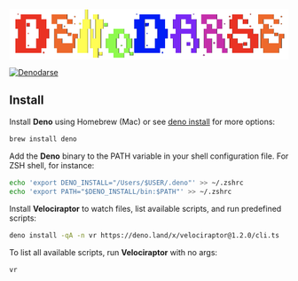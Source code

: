 </p><img align="center" src="./assets/DenodarseLogo.png" style="{ padding: 20px 20px } " alt="Denodarse Logo"></p>

[![Denodarse](https://img.shields.io/github/workflow/status/rodbecc/denodarse/Continuous%20Integration?label=Denodarse)](https://github.com/rodbecc/denodarse/actions)

## Install

Install **Deno** using Homebrew (Mac) or see
[deno install](https://github.com/denoland/deno_install/blob/master/README.md) for more options:

```sh
brew install deno
```

Add the **Deno** binary to the PATH variable in your shell configuration file. For ZSH shell, for instance:

```sh
echo 'export DENO_INSTALL="/Users/$USER/.deno"' >> ~/.zshrc
echo 'export PATH="$DENO_INSTALL/bin:$PATH"' >> ~/.zshrc
```

Install **Velociraptor** to watch files, list available scripts, and run predefined scripts:

```sh
deno install -qA -n vr https://deno.land/x/velociraptor@1.2.0/cli.ts
```

To list all available scripts, run **Velociraptor** with no args:

```sh
vr
```
